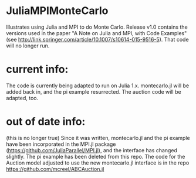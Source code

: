 # JuliaMPIMonteCarlo
Illustrates using Julia and MPI to do Monte Carlo. Release v1.0 contains the versions used in the paper "A Note on Julia and MPI, with Code Examples" (see http://link.springer.com/article/10.1007/s10614-015-9516-5). That code will no longer run.

# current info:
The code is currently being adapted to run on Julia 1.x. montecarlo.jl will be added back in, and the pi example resurrected. The auction code will be adapted, too.

# out of date info:
(this is no longer true) Since it was written, montecarlo.jl and the pi example have been incorporated in the MPI.jl package (https://github.com/JuliaParallel/MPI.jl), and the interface has changed slightly. The pi example has been deleted from this repo. The code for the Auction model adjusted to use the new montecarlo.jl interface is in the repo https://github.com/mcreel/ABCAuction.jl

